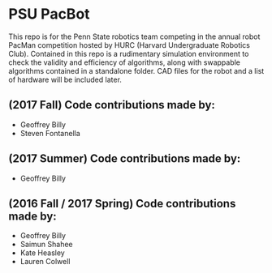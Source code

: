 # PSU PacBot

This repo is for the Penn State robotics team competing in the annual robot PacMan competition hosted by HURC (Harvard Undergraduate Robotics Club). Contained in this repo is a rudimentary simulation environment to check the validity and efficiency of algorithms, along with swappable algorithms contained in a standalone folder. CAD files for the robot and a list of hardware will be included later.

## (2017 Fall) Code contributions made by:

- Geoffrey Billy
- Steven Fontanella

## (2017 Summer) Code contributions made by:

- Geoffrey Billy

## (2016 Fall / 2017 Spring) Code contributions made by:

- Geoffrey Billy
- Saimun Shahee
- Kate Heasley
- Lauren Colwell
